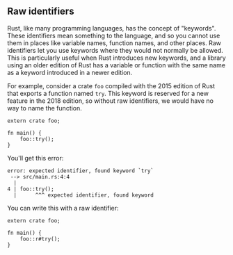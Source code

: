 ## Raw identifiers

Rust, like many programming languages, has the concept of \"keywords\".
These identifiers mean something to the language, and so you cannot use
them in places like variable names, function names, and other places.
Raw identifiers let you use keywords where they would not normally be
allowed. This is particularly useful when Rust introduces new keywords,
and a library using an older edition of Rust has a variable or function
with the same name as a keyword introduced in a newer edition.

For example, consider a crate `foo` compiled with the 2015 edition of
Rust that exports a function named `try`. This keyword is reserved for a
new feature in the 2018 edition, so without raw identifiers, we would
have no way to name the function.

``` {.rust .ignore}
extern crate foo;

fn main() {
    foo::try();
}
```

You\'ll get this error:

``` text
error: expected identifier, found keyword `try`
 --> src/main.rs:4:4
  |
4 | foo::try();
  |      ^^^ expected identifier, found keyword
```

You can write this with a raw identifier:

``` {.rust .ignore}
extern crate foo;

fn main() {
    foo::r#try();
}
```


